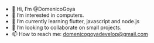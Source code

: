 - 👋 Hi, I’m @DomenicoGoya
- 👀 I’m interested in computers.
- 🌱 I’m currently learning flutter, javascript and node.js
- 💞️ I’m looking to collaborate on small projects.
- 📫 How to reach me: domenicogoyadevelop@gmail.com

<!---
DomenicoGoya/DomenicoGoya is a ✨ special ✨ repository because its `README.md` (this file) appears on your GitHub profile.
You can click the Preview link to take a look at your changes.
--->
